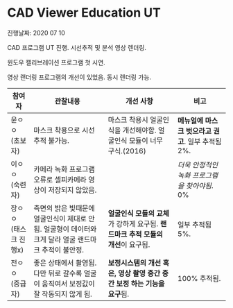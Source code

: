 # **CAD Viewer Education UT**

진행날짜: 2020 07 10

CAD 프로그램 UT 진행. 시선추적 및 분석 영상 렌더링.

윈도우 캘리브레이션 프로그램 첫 시연.

영상 랜더링 프로그램의 개선이 있었음. 동시 렌더링 가능.

참여자 | 관찰내용 | 개선 사항 | 비고
-------------|------|-----|-----
윤ㅇㅇ</br>(초보자) | 마스크 착용으로 시선 추적 불가능. | 마스크 착용시 얼굴인식을 개선해야함. 얼굴인식 모듈이 너무 구식.(2016) | **메뉴얼에 마스크 벗으라고 권고**. 일부 추적됨 2%.
이ㅇㅇ</br>(숙련자) | 카메라 녹화 프로그램 오류로 셀피카메라 영상이 저장되지 않았음. | | *더욱 안정적인 녹화 프로그램을 찾아야됨*. 0%
장ㅇㅇ</br>(태스크 진행x) | 측면의 밝은 빛때문에 얼굴인식이 제대로 안됨. 얼굴형이 데이터와 크게 달라 얼굴 랜드마크 추적이 불안정. |**얼굴인식 모듈의 교체**가 강하게 요구됨. **랜드마크 추적 모듈의 개선**이 요구됨. | 일부 추적됨 5%.
전ㅇㅇ</br>(중급자) | 좋은 상태에서 촬영됨. 다만 뒤로 갈수록 얼굴이 움직여서 보정값이 잘 작동되지 않게 됨. | **보정시스템의 개선 혹은, 영상 촬영 중간 중간 보정 하는 기능을 요구**됨. | 100% 추적됨.
